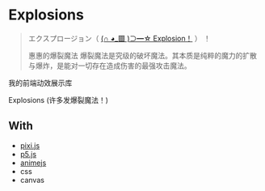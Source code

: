 # Explosions

> エクスプロージョン（ [(∩ ◕_▩ )⊃━☆ Explosion！](https://explosions.yunyoujun.cn) ） ！
>
> 惠惠的爆裂魔法
> 爆裂魔法是究级的破坏魔法。其本质是纯粹的魔力的扩散与爆炸，是能对一切存在造成伤害的最强攻击魔法。

我的前端动效展示库

Explosions (许多发爆裂魔法！)

## With

- [pixi.js](https://pixijs.com/)
- [p5.js](https://p5js.org/)
- [animejs](https://animejs.com/)
- css
- canvas
